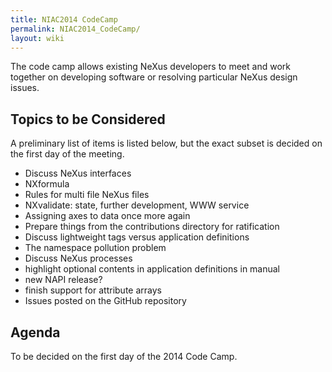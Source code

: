 ```yaml
---
title: NIAC2014 CodeCamp
permalink: NIAC2014_CodeCamp/
layout: wiki
---
```


The code camp allows existing NeXus developers to meet and work together
on developing software or resolving particular NeXus design issues.

Topics to be Considered
-----------------------

A preliminary list of items is listed below, but the exact subset is
decided on the first day of the meeting.

-   Discuss NeXus interfaces
-   NXformula
-   Rules for multi file NeXus files
-   NXvalidate: state, further development, WWW service
-   Assigning axes to data once more again
-   Prepare things from the contributions directory for ratification
-   Discuss lightweight tags versus application definitions
-   The namespace pollution problem
-   Discuss NeXus processes
-   highlight optional contents in application definitions in manual
-   new NAPI release?
-   finish support for attribute arrays
-   Issues posted on the GitHub repository

Agenda
------

To be decided on the first day of the 2014 Code Camp.
